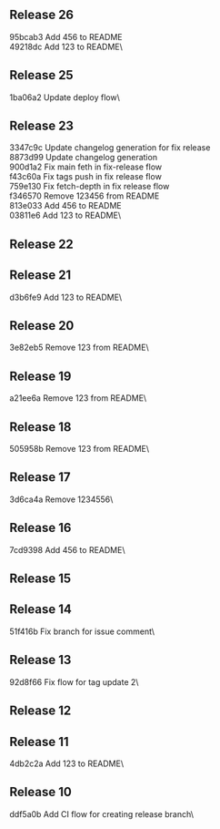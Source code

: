## Release 26
95bcab3 Add 456 to README\
49218dc Add 123 to README\

## Release 25
1ba06a2 Update deploy flow\

## Release 23
3347c9c Update changelog generation for fix release\
8873d99 Update changelog generation\
900d1a2 Fix main feth in fix-release flow\
f43c60a Fix tags push in fix release flow\
759e130 Fix fetch-depth in fix release flow\
f346570 Remove 123456 from README\
813e033 Add 456 to README\
03811e6 Add 123 to README\

## Release 22

## Release 21
d3b6fe9 Add 123 to README\

## Release 20
3e82eb5 Remove 123 from README\

## Release 19
a21ee6a Remove 123 from README\

## Release 18
505958b Remove 123 from README\

## Release 17
3d6ca4a Remove 1234556\

## Release 16
7cd9398 Add 456 to README\

## Release 15

## Release 14
51f416b Fix branch for issue comment\

## Release 13
92d8f66 Fix flow for tag update 2\

## Release 12

## Release 11
4db2c2a Add 123 to README\

## Release 10
ddf5a0b Add CI flow for creating release branch\

